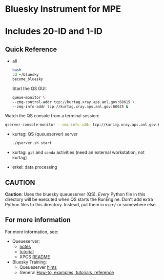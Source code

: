 # Bluesky Instrument for MPE
# Includes 20-ID and 1-ID

## Quick Reference

- all
  
  ```bash
  bash
  cd ~/bluesky
  become_bluesky
  ```

  Start the QS GUI:

  ```bash
  queue-monitor \
  --zmq-control-addr tcp://kurtag.xray.aps.anl.gov:60615 \
  --zmq-info-addr tcp://kurtag.xray.aps.anl.gov:60625 &
  ```

<!--
usage: queue-monitor \
  --zmq-control-addr tcp://localhost:60615. \
  --zmq-info-addr tcp://localhost:60625 \
  --http-server-uri http://localhost:60610
-->

  Watch the QS console from a terminal session:

  ```bash
  qserver-console-monitor --zmq-info-addr tcp://kurtag.xray.aps.anl.gov:60625
  ```

- kurtag: QS (queueserver) server
  
  ```bash
  ./qserver.sh start
  ```

- kurtag: `git` and `conda` activities (need an external workstation, not kurtag)
- erkel: data processing

## CAUTION

**Caution**:  Uses the bluesky queueserver (QS).  _Every_ Python file in this
directory will be executed when QS starts the RunEngine. Don't add extra Python
files to this directory.  Instead, put them in `user/` or somewhere else.

## For more information

For more information, see: 

- Queueserver:
  - [notes](./qserver.md)
  - [tutorial](https://blueskyproject.io/bluesky-queueserver/tutorial.html#running-re-manager-with-custom-startup-code)
  - XPCS [README](https://github.com/APS-8ID-DYS/bluesky)
- Bluesky Training:
  - Queueserver [hints](https://github.com/BCDA-APS/bdp_controls/blob/main/qserver/README.md)
  - General [How-to, examples, tutorials, reference](https://bcda-aps.github.io/bluesky_training)
